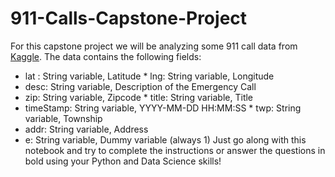 # 911-Calls-Capstone-Project
For this capstone project we will be analyzing some 911 call data from [Kaggle](https://www.kaggle.com/mchirico/montcoalert). 
The data contains the following fields:  
* lat : String variable, Latitude * lng: String variable, Longitude 
* desc: String variable, Description of the Emergency Call 
* zip: String variable, Zipcode * title: String variable, Title 
* timeStamp: String variable, YYYY-MM-DD HH:MM:SS * twp: String variable, Township 
* addr: String variable, Address 
* e: String variable, Dummy variable (always 1)  Just go along with this notebook and try to complete the instructions or answer the questions in bold using your Python and Data Science skills!
